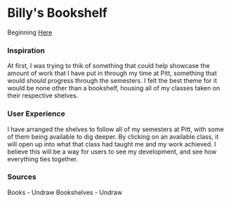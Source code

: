 # Billy's Bookshelf
Beginning [Here](https://wld10.github.io/webs2025spring/)

### Inspiration
At first, I was trying to thik of something that could help showcase the amount of work that I have put in through my time at Pitt, something that would should progress through the semesters. I felt the best theme for it would be none other than a bookshelf, housing all of my classes taken on their respective shelves.

### User Experience

I have arranged the shelves to follow all of my semesters at Pitt, with some of them being available to dig deeper. By clicking on an available class, it will open up into what that class had taught me and my work achieved. I believe this will be a way for users to see my development, and see how everything ties together.

### Sources

Books - Undraw
Bookshelves - Undraw